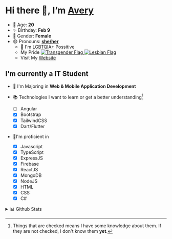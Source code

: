 # Hi there 👋, I’m [Avery][website]

- 🌸 Age: **20**
- ✨ Birthday: **Feb 9**
- 🎨 Gender: **Female**
- 😄 Pronouns: **[she/her][pronounspage]**
  - 🌈 I'm [LGBTQIA+][lgbt-foundation] Possitive
  - <div class="Flags">
      <span>My Pride</span>
      <a href="https://en.pronouns.page/dictionary/terminology#transgender">
        <img src="https://pronouns.page/flags/Transgender.png" alt="Transgender Flag" height="15px"/>
      </a>
      <a href="https://en.pronouns.page/dictionary/terminology#lesbian">
      <img src="https://pronouns.page/flags/Lesbian.png" alt="Lesbian Flag" height="15px"/>
      </a>
    </div>
  - Visit My [Website][website]

## I'm currently a IT Student

- 📌 I'm Majoring in **Web & Mobile Application Development**
- 📚 Technologies I want to learn or get a better understanding[^1]

  - [ ] Angular
  - [x] Bootstrap
  - [x] TailwindCSS
  - [x] Dart/Flutter

- 🎉I'm proficient in

  - [x] Javascript
  - [x] TypeScript
  - [x] ExpressJS
  - [x] Firebase
  - [x] ReactJS
  - [x] MongoDB
  - [x] NodeJS
  - [x] HTML
  - [x] CSS
  - [x] C#

<details>
  <summary>
    📊 Github Stats
  </summary>

<!--START_SECTION:waka-->
![Code Time](http://img.shields.io/badge/Code%20Time-596%20hrs%2043%20mins-blue)

![Profile Views](http://img.shields.io/badge/Profile%20Views-0-blue)

**🐱 My GitHub Data** 

> 📦 130.2 kB Used in GitHub's Storage 
 > 
> 🏆 33 Contributions in the Year 2023
 > 
> 💼 Opted to Hire
 > 
> 📜 23 Public Repositories 
 > 
> 🔑 28 Private Repositories 
 > 
**I'm a Night 🦉** 

```text
🌞 Morning                126 commits         ███░░░░░░░░░░░░░░░░░░░░░░   11.85 % 
🌆 Daytime                379 commits         █████████░░░░░░░░░░░░░░░░   35.65 % 
🌃 Evening                414 commits         ██████████░░░░░░░░░░░░░░░   38.95 % 
🌙 Night                  144 commits         ███░░░░░░░░░░░░░░░░░░░░░░   13.55 % 
```
📅 **I'm Most Productive on Monday** 

```text
Monday                   244 commits         ██████░░░░░░░░░░░░░░░░░░░   22.95 % 
Tuesday                  176 commits         ████░░░░░░░░░░░░░░░░░░░░░   16.56 % 
Wednesday                162 commits         ████░░░░░░░░░░░░░░░░░░░░░   15.24 % 
Thursday                 167 commits         ████░░░░░░░░░░░░░░░░░░░░░   15.71 % 
Friday                   137 commits         ███░░░░░░░░░░░░░░░░░░░░░░   12.89 % 
Saturday                 98 commits          ██░░░░░░░░░░░░░░░░░░░░░░░   09.22 % 
Sunday                   79 commits          ██░░░░░░░░░░░░░░░░░░░░░░░   07.43 % 
```


📊 **This Week I Spent My Time On** 

```text
🕑︎ Time Zone: America/Halifax

💬 Programming Languages: 
Java                     2 hrs 28 mins       ████████████████░░░░░░░░░   62.08 % 
HTML                     42 mins             ████░░░░░░░░░░░░░░░░░░░░░   17.79 % 
JSON                     16 mins             ██░░░░░░░░░░░░░░░░░░░░░░░   06.98 % 
Properties               11 mins             █░░░░░░░░░░░░░░░░░░░░░░░░   04.68 % 
Kotlin                   9 mins              █░░░░░░░░░░░░░░░░░░░░░░░░   03.85 % 

🔥 Editors: 
IntelliJ                 3 hrs 59 mins       █████████████████████████   100.00 % 

🐱‍💻 Projects: 
SpringBoot_h2_demo1      2 hrs               █████████████░░░░░░░░░░░░   50.48 % 
fabric-example-mod       1 hr 12 mins        ████████░░░░░░░░░░░░░░░░░   30.14 % 
two-sums                 18 mins             ██░░░░░░░░░░░░░░░░░░░░░░░   07.57 % 
add-two-numbers          11 mins             █░░░░░░░░░░░░░░░░░░░░░░░░   04.96 % 
KtThreads01              9 mins              █░░░░░░░░░░░░░░░░░░░░░░░░   04.00 % 

💻 Operating System: 
Windows                  3 hrs 59 mins       █████████████████████████   100.00 % 
```

**I Mostly Code in JavaScript** 

```text
JavaScript               24 repos            ████████░░░░░░░░░░░░░░░░░   32.00 % 
Java                     10 repos            ███░░░░░░░░░░░░░░░░░░░░░░   13.33 % 
Kotlin                   7 repos             ██░░░░░░░░░░░░░░░░░░░░░░░   09.33 % 
HTML                     5 repos             ██░░░░░░░░░░░░░░░░░░░░░░░   06.67 % 
Python                   1 repo              ░░░░░░░░░░░░░░░░░░░░░░░░░   01.33 % 
```



**Timeline**

![Lines of Code chart](https://raw.githubusercontent.com/Avery-Rose/Avery-Rose/main/assets/bar_graph.png)


 Last Updated on 14/03/2023 18:47:08 UTC
<!--END_SECTION:waka-->

</details>

[^1]:
    Things that are checked means I have some knowledge about them.
    If they are not checked, I don't know them **yet**.

[//]: <> (Links)

[wakatime-profile]: https://wakatime.com/@Averyyyyyyyy
[pronouns-definitions]: https://en.pronouns.page/she/her
[pronounspage]: https://pronouns.page/@cattgirlava
[lgbt-foundation]: https://lgbt.foundation/
[website]: https://avarose.dev/
[alexandres-badge-repo]: https://github.com/alexandresanlim/Badges4-README.md-Profile
